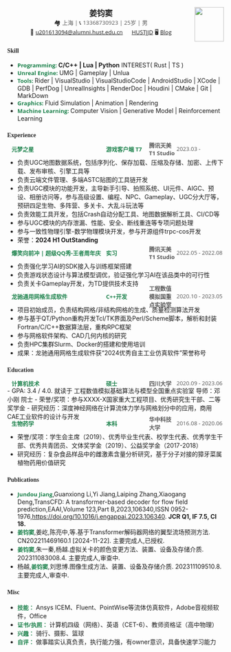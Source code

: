 <center>
    <div>
        <img src="resoure/avatar.jpg" style="float:right" width="68" height="80"/>
        <span style="font-family:Georgia;font-size:18px;color:#262626;font-weight:bold">姜钧窦</span>
        <br>
        <span style="font-size:13px;">&#x1F3D8;</span> <span style="font-family:Open Sans;font-size:13px;color:#595959;">上海 | </span>
        <span style="font-size:13px;">&#x1F4DE;</span> <span style="font-family:Open Sans;font-size:13px;color:#595959;">13368730923 | 25岁 | 男 </span>
        <br>
        <span style="font-size:13px;">&#x1F4E7;</span> <a href="mailto:u201613094@alumni.hust.edu.cn", style="font-family:Open Sans;font-size:13px;">u201613094@alumni.hust.edu.cn</a>
        </font><img src="resoure/github.jpg" width="13px"> <a href="https://github.com/HUSTJJD", style="font-family:Open Sans;font-size:13px;">HUSTJJD</a>
        <span style="font-size:13px">&#x1F5A5;</span> <a href="https://hustjjd.github.io/", style="font-family:Open Sans;font-size:13px;">Blog</a>
    </div>
</center>

### <span style="font-family:Georgia;font-size:14px;color:#262626"> **Skill** </span>

- <span style="font-size:13px;font-family:Open Sans;font-weight:bold;color:#1d824c;">Programming: </span> **C/C++ | Lua | Python**  INTEREST( Rust | TS )
- <span style="font-size:13px;font-family:Open Sans;font-weight:bold;color:#1d824c;">Unreal Engine: </span> UMG | Gameplay | Unlua
- <span style="font-size:13px;font-family:Open Sans;font-weight:bold;color:#1d824c;">Tools: </span> Rider | VisualStudio | VisualStudioCode | AndroidStudio | XCode | GDB | PerfDog | UnrealInsights | RenderDoc | Houdini | CMake | Git | MarkDown
- <span style="font-size:13px;font-family:Open Sans;font-weight:bold;color:#1d824c;">Graphics: </span> Fluid Simulation | Animation | Rendering
- <span style="font-size:13px;font-family:Open Sans;font-weight:bold;color:#1d824c;">Machine Learning: </span> Computer Vision | Generative Model | Reinforcement Learning

### <span style="font-family:Georgia;font-size:14px;color:#262626"> **Experience** </span>

<div style="display:flex;align-items:center;height:13px;margin-top:10px;">
<span style="text-indent:10px;flex:0 0 230px;font-size:13px;font-family:Open Sans;font-weight:bold;color:#1d824c;"> 元梦之星 </span>
<span style="flex:0 0 100px;font-size:13px;font-family:Open Sans;font-weight:bold;color:#1d824c;"> 游戏客户端 T7 </span>
<span style="flex:1;font-size:13px;font-family:Open Sans;font-weight:bold;color:#595959;"> 腾讯天美 T1 Studio </span>
<span style="flex:0 0 110px;font-size:13px;font-family:Open Sans;color:#595959;float:right"> 2023.03 - </span>
</div>

- 负责UGC地图数据系统，包括序列化、保存加载、压缩及存储、加密、上传下载、发布审核、引擎工具等
- 负责云端文件管理、多端ASTC贴图的工具链开发
- 负责UGC模块的功能开发，主导新手引导、拍照系统、UI元件、AIGC、预设、相册访问等，参与高级设置、编程、NPC、Gameplay、UGC分大厅等，预研四足生物、多阵营、多关卡、大乱斗玩法等
- 负责效能工具开发，包括Crash自动分配工具、地图数据解析工具、CI/CD等
- 参与UGC模块的内存泄漏、性能、安全、断线重连等专项问题处理
- 参与一致性物理引擎-数学物理模块开发，参与开源组件trpc-cos开发
- 荣誉：**2024 H1 OutStanding**

<div style="display:flex;align-items:center;height:13px;">
<span style="text-indent:10px;flex:0 0 230px;font-size:13px;font-family:Open Sans;font-weight:bold;color:#1d824c;"> 爆笑向前冲 | 超级QQ秀-王者周年庆 </span>
<span style="flex:0 0 100px;font-size:13px;font-family:Open Sans;font-weight:bold;color:#1d824c;"> 实习 </span>
<span style="flex:1;font-size:13px;font-family:Open Sans;font-weight:bold;color:#595959;"> 腾讯天美 T1 Studio </span>
<span style="flex:0 0 110px;font-size:13px;font-family:Open Sans;color:#595959;float:right"> 2022.05 - 2022.08 </span>
</div>

- 负责强化学习AI的SDK接入与训练框架搭建
- 负责游戏状态设计与算法模型调优，验证强化学习AI在该品类中的可行性
- 负责关卡Gameplay开发，为TD提供技术支持

<div style="display:flex;align-items:center;height:13px;">
<span style="text-indent:10px;flex:0 0 230px;font-size:13px;font-family:Open Sans;font-weight:bold;color:#1d824c;"> 龙驰通用网格生成软件 </span>
<span style="flex:0 0 100px;font-size:13px;font-family:Open Sans;font-weight:bold;color:#1d824c;"> C++开发 </span>
<span style="flex:1;font-size:13px;font-family:Open Sans;font-weight:bold;color:#595959;"> 工程数值模拟国重点实验室 </span>
<span style="flex:0 0 110px;font-size:13px;font-family:Open Sans;color:#595959;float:right"> 2020.10 - 2023.05 </span>
</div>

- 项目初始成员，负责结构网格/非结构网格的生成、质量检测算法开发
- 参与基于QT/Python重构开发Tcl/TK界面及Perl/Scheme脚本，解析和封装Fortran/C/C++数据算法层，重构RPC框架
- 参与网格软件架构、CAD几何内核的研究
- 负责HPC集群Slurm、Docker的搭建和使用培训
- 成果：龙驰通用网格生成软件获“2024优秀自主工业仿真软件”荣誉称号

### <span style="font-family:Georgia;font-size:14px;color:#262626"> **Education** </span>

<div style="display:flex;align-items:center;height:13px;margin-top:10px;">
<span style="text-indent:10px;flex:0 0 230px;font-size:13px;font-family:Open Sans;font-weight:bold;color:#1d824c;"> 计算机技术 </span>
<span style="flex:0 0 100px;font-size:13px;font-family:Open Sans;font-weight:bold;color:#1d824c;"> 硕士 </span>
<span style="flex:1;font-size:13px;font-family:Open Sans;font-weight:bold;color:#595959;"> 四川大学 </span>
<span style="flex:0 0 110px;font-size:13px;font-family:Open Sans;color:#595959;float:right"> 2020.09 - 2023.06 </span>
</div>
- GPA: 3.4 / 4.0. 就读于 工程数值模拟基础算法与模型全国重点实验室 导师：邓小刚 院士
- 荣誉/奖项：参与XXXX-X国家重大工程项目、优秀研究生干部、二等奖学金
- 研究经历：深度神经网络在计算流体力学与网格划分中的应用，商用CAE工业软件的设计与开发

<div style="display:flex;align-items:center;height:13px;">
<span style="text-indent:10px;flex:0 0 230px;font-size:13px;font-family:Open Sans;font-weight:bold;color:#1d824c;"> 生物药学 </span>
<span style="flex:0 0 100px;font-size:13px;font-family:Open Sans;font-weight:bold;color:#1d824c;"> 本科 </span>
<span style="flex:1;font-size:13px;font-family:Open Sans;font-weight:bold;color:#595959;"> 华中科技大学 </span>
<span style="flex:0 0 110px;font-size:13px;font-family:Open Sans;color:#595959;float:right"> 2016.08 - 2020.06 </span>
</div>

- 荣誉/奖项：学生会主席（2019）、优秀毕业生代表、校学生代表、优秀学生干部、优秀共青团员、文体奖学金（2019）、公益奖学金（2017-2018）
- 研究经历：复杂食品样品中的雌激素含量分析研究，基于分子对接的獐牙菜属植物药用价值研究

### <span style="font-family:Georgia;font-size:14px;color:#262626"> **Publications** </span>

- <span style="font-size:13px;font-family:Open Sans;font-weight:bold;color:#1d824c;">Jundou Jiang</span>,Guanxiong Li,Yi Jiang,Laiping Zhang,Xiaogang Deng,TransCFD: A transformer-based decoder for flow field prediction,EAAI,Volume 123,Part B,2023,106340,ISSN 0952-1976,https://doi.org/10.1016/j.engappai.2023.106340. **JCR Q1, IF 7.5, CI 18.**
- <span style="font-size:13px;font-family:Open Sans;font-weight:bold;color:#1d824c;">姜钧窦</span>,姜屹,陈亮中,等.基于Transformer解码器网络的翼型流场预测方法. CN202211469160.1 [2024-11-22]. 主要完成人,已授权.
- <span style="font-size:13px;font-family:Open Sans;font-weight:bold;color:#1d824c;">姜钧窦</span>,朱一秦,杨越.虚拟关卡的颜色变更方法、装置、设备及存储介质. 202311083008.4. 主要完成人,审查中.
- 杨越,<span style="font-size:13px;font-family:Open Sans;font-weight:bold;color:#1d824c;">姜钧窦</span>,刘思博.图像生成方法、装置、设备及存储介质. 202311109510.8. 主要完成人,审查中.

### <span style="font-family:Georgia;font-size:14px;color:#262626"> **Misc** </span>

- <span style="font-size:13px;font-family:Open Sans;font-weight:bold;color:#1d824c;">技能：</span> Ansys ICEM、Fluent、PointWise等流体仿真软件，Adobe音视频软件，Office
- <span style="font-size:13px;font-family:Open Sans;font-weight:bold;color:#1d824c;">证书/执照：</span> 计算机四级（网络）、英语（CET-6）、教师资格证（高中物理）
- <span style="font-size:13px;font-family:Open Sans;font-weight:bold;color:#1d824c;">兴趣：</span> 骑行、摄影、篮球
- <span style="font-size:13px;font-family:Open Sans;font-weight:bold;color:#1d824c;">自评：</span> 做事踏实认真负责，执行能力强，有owner意识，具备快速学习能力
